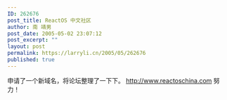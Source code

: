 ```yaml
---
ID: 262676
post_title: ReactOS 中文社区
author: 南 靖男
post_date: 2005-05-02 23:07:12
post_excerpt: ""
layout: post
permalink: https://larryli.cn/2005/05/262676
published: true
---
```

申请了一个新域名，将论坛整理了一下下。
<a href="http://www.reactoschina.com">http://www.reactoschina.com</a> 努力！